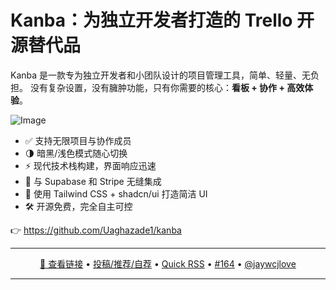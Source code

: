 Kanba：为独立开发者打造的 Trello 开源替代品
===

Kanba 是一款专为独立开发者和小团队设计的项目管理工具，简单、轻量、无负担。
没有复杂设置，没有臃肿功能，只有你需要的核心：**看板 + 协作 + 高效体验**。

<img alt="Image" src="https://github.com/user-attachments/assets/41a16a69-d402-4176-9ce9-fd5b183fa221" />

* ✅ 支持无限项目与协作成员
* 🌗 暗黑/浅色模式随心切换
* ⚡ 现代技术栈构建，界面响应迅速
* 💬 与 Supabase 和 Stripe 无缝集成
* 🧩 使用 Tailwind CSS + shadcn/ui 打造简洁 UI
* 🛠️ 开源免费，完全自主可控

👉 https://github.com/Uaghazade1/kanba

---

<p align="center">
<a href="https://github.com/Uaghazade1/kanba" target="_blank">🔗 查看链接</a> • 
<a href="https://github.com/jaywcjlove/quick-rss/issues/new/choose" target="_blank">投稿/推荐/自荐</a> • 
<a href="https://wangchujiang.com/quick-rss/feeds/index.html" target="_blank">Quick RSS</a> • 
<a href="https://github.com/jaywcjlove/quick-rss/issues/164" target="_blank">#164</a> • 
<a href="https://github.com/jaywcjlove" target="_blank">@jaywcjlove</a>
</p>

---
    